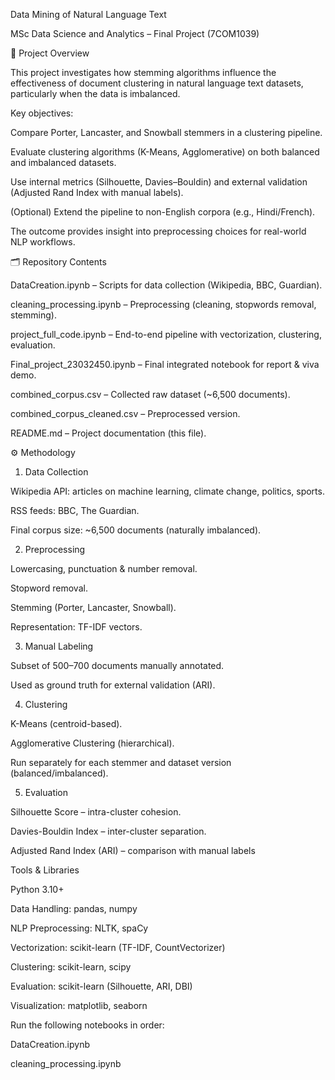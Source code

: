 Data Mining of Natural Language Text

MSc Data Science and Analytics – Final Project (7COM1039)

📌 Project Overview

This project investigates how stemming algorithms influence the effectiveness of document clustering in natural language text datasets, particularly when the data is imbalanced.

Key objectives:

Compare Porter, Lancaster, and Snowball stemmers in a clustering pipeline.

Evaluate clustering algorithms (K-Means, Agglomerative) on both balanced and imbalanced datasets.

Use internal metrics (Silhouette, Davies–Bouldin) and external validation (Adjusted Rand Index with manual labels).

(Optional) Extend the pipeline to non-English corpora (e.g., Hindi/French).

The outcome provides insight into preprocessing choices for real-world NLP workflows.

🗂️ Repository Contents

DataCreation.ipynb – Scripts for data collection (Wikipedia, BBC, Guardian).

cleaning_processing.ipynb – Preprocessing (cleaning, stopwords removal, stemming).

project_full_code.ipynb – End-to-end pipeline with vectorization, clustering, evaluation.

Final_project_23032450.ipynb – Final integrated notebook for report & viva demo.

combined_corpus.csv – Collected raw dataset (~6,500 documents).

combined_corpus_cleaned.csv – Preprocessed version.

README.md – Project documentation (this file).

⚙️ Methodology
1. Data Collection

Wikipedia API: articles on machine learning, climate change, politics, sports.

RSS feeds: BBC, The Guardian.

Final corpus size: ~6,500 documents (naturally imbalanced).

2. Preprocessing

Lowercasing, punctuation & number removal.

Stopword removal.

Stemming (Porter, Lancaster, Snowball).

Representation: TF-IDF vectors.

3. Manual Labeling

Subset of 500–700 documents manually annotated.

Used as ground truth for external validation (ARI).

4. Clustering

K-Means (centroid-based).

Agglomerative Clustering (hierarchical).

Run separately for each stemmer and dataset version (balanced/imbalanced).

5. Evaluation

Silhouette Score – intra-cluster cohesion.

Davies-Bouldin Index – inter-cluster separation.

Adjusted Rand Index (ARI) – comparison with manual labels

Tools & Libraries

Python 3.10+

Data Handling: pandas, numpy

NLP Preprocessing: NLTK, spaCy

Vectorization: scikit-learn (TF-IDF, CountVectorizer)

Clustering: scikit-learn, scipy

Evaluation: scikit-learn (Silhouette, ARI, DBI)

Visualization: matplotlib, seaborn

Run the following notebooks in order:

DataCreation.ipynb

cleaning_processing.ipynb

